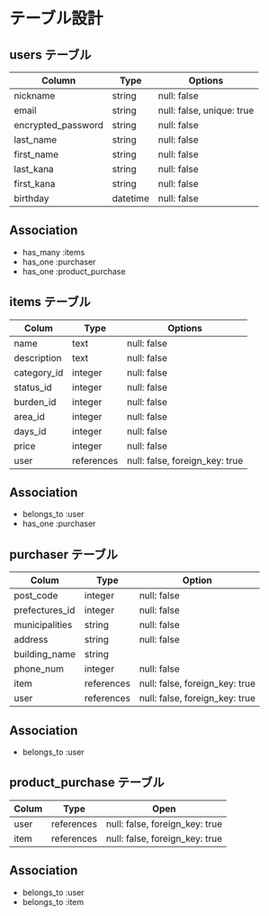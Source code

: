 # テーブル設計

## users テーブル

| Column             | Type     | Options                   |
| ------------------ | -------- | ------------------------- |
| nickname           | string   | null: false               |
| email              | string   | null: false, unique: true |
| encrypted_password | string   | null: false               |
| last_name          | string   | null: false               |
| first_name         | string   | null: false               |
| last_kana          | string   | null: false               |
| first_kana         | string   | null: false               |
| birthday           | datetime | null: false               |


## Association

- has_many :items
- has_one  :purchaser
- has_one  :product_purchase

## items テーブル

| Colum       | Type       | Options                        |
| ----------- | ---------- | ------------------------------ |
| name        | text       | null: false                    |
| description | text       | null: false                    |
| category_id | integer    | null: false                    |
| status_id   | integer    | null: false                    |
| burden_id   | integer    | null: false                    |
| area_id     | integer    | null: false                    |
| days_id     | integer    | null: false                    |
| price       | integer    | null: false                    |
| user        | references | null: false, foreign_key: true |

## Association

- belongs_to :user
- has_one    :purchaser

## purchaser テーブル

| Colum          | Type       | Option                         |
| -------------- | ---------- | ------------------------------ |
| post_code      | integer    | null: false                    |
| prefectures_id | integer    | null: false                    |
| municipalities | string     | null: false                    |
| address        | string     | null: false                    |
| building_name  | string     |                                |
| phone_num      | integer    | null: false                    |
| item           | references | null: false, foreign_key: true |
| user           | references | null: false, foreign_key: true |

## Association

- belongs_to :user

## product_purchase テーブル

| Colum  | Type  | Open                                |
| ------ | ----- | ----------------------------------- |
| user   | references | null: false, foreign_key: true |
| item   | references | null: false, foreign_key: true |

## Association

- belongs_to :user
- belongs_to :item